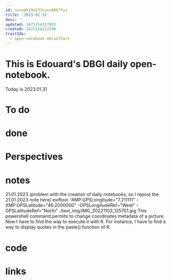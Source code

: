 ```yaml
---
id: nzxo4k19o233nuxo88k7fyi
title: '2023-01-31'
desc: ''
updated: 1675154317953
created: 1675154212598
traitIds:
  - open-notebook-ebruelhart
---
```



# This is Edouard's DBGI daily open-notebook.

Today is 2023.01.31

# To do

# done

# Perspectives

# notes

21.01.2023 (problem with the creation of daily notebooks, so I repost the 21.01.2023 note here)
exiftool -XMP:GPSLongitude="7.211111"  -XMP:GPSLatitude="46.2000000"  -GPSLongitudeRef="West" -GPSLatitudeRef="North" ./test_img/IMG_20221103_125701.jpg
This powershell command permits to change coordinates metadata of a picture. Now I have to find the way to execute it with R. For instance, I have to find a way to display quotes in the paste() function of R. 


# code

# links


